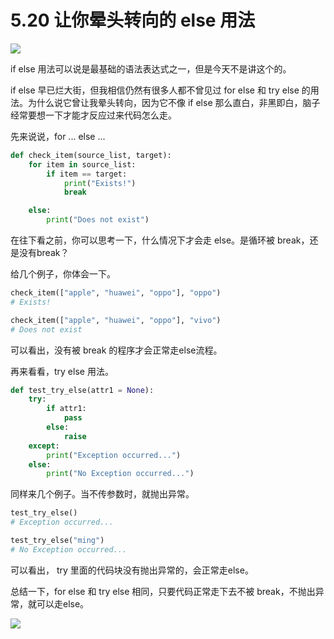 # 5.20 让你晕头转向的 else 用法
![](https://image.iswbm.com/20200804124133.png)

if else 用法可以说是最基础的语法表达式之一，但是今天不是讲这个的。

if else 早已烂大街，但我相信仍然有很多人都不曾见过 for else 和 try else 的用法。为什么说它曾让我晕头转向，因为它不像 if else 那么直白，非黑即白，脑子经常要想一下才能才反应过来代码怎么走。

先来说说，for ... else ...

```python
def check_item(source_list, target):
    for item in source_list:
        if item == target:
            print("Exists!")
            break

    else:
        print("Does not exist")

```

在往下看之前，你可以思考一下，什么情况下才会走 else。是循环被 break，还是没有break？

给几个例子，你体会一下。

```python
check_item(["apple", "huawei", "oppo"], "oppo")
# Exists!

check_item(["apple", "huawei", "oppo"], "vivo")
# Does not exist
```

可以看出，没有被 break 的程序才会正常走else流程。

再来看看，try else 用法。

```python
def test_try_else(attr1 = None):
    try:
        if attr1:
            pass
        else:
            raise
    except:
        print("Exception occurred...")
    else:
        print("No Exception occurred...")
```

同样来几个例子。当不传参数时，就抛出异常。

```python
test_try_else()
# Exception occurred...

test_try_else("ming")
# No Exception occurred...
```

可以看出， try 里面的代码块没有抛出异常的，会正常走else。

总结一下，for else 和 try else 相同，只要代码正常走下去不被 break，不抛出异常，就可以走else。

![](https://image.iswbm.com/20200607174235.png)